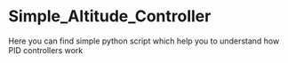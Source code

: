 # Simple_Altitude_Controller
Here you can find simple python script which help you to understand how PID controllers work
